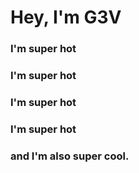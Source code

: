 <h1>Hey, I'm G3V</h1>

<h3>I'm super hot</h3>
<h3>I'm super hot</h3>
<h3>I'm super hot</h3>
<h3>I'm super hot</h3>
<h3>and I'm also super cool.</h3>
